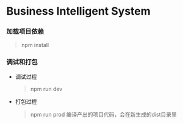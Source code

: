 Business Intelligent System
=============

### 加载项目依赖
> npm install

### 调试和打包

- 调试过程
  > npm run dev


- 打包过程
  > npm run prod
   编译产出的项目代码，会在新生成的dist目录里
